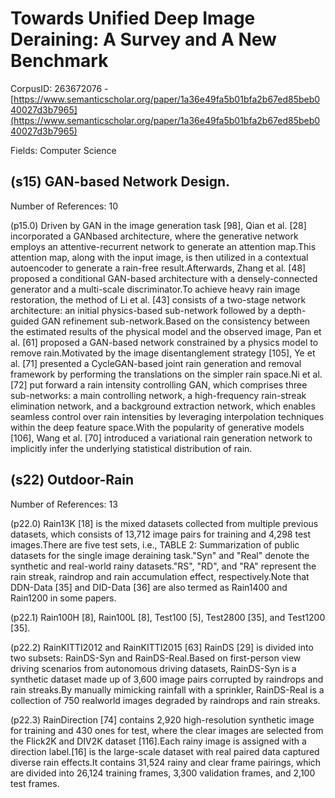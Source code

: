 # Towards Unified Deep Image Deraining: A Survey and A New Benchmark

CorpusID: 263672076 - [https://www.semanticscholar.org/paper/1a36e49fa5b01bfa2b67ed85beb040027d3b7965](https://www.semanticscholar.org/paper/1a36e49fa5b01bfa2b67ed85beb040027d3b7965)

Fields: Computer Science

## (s15) GAN-based Network Design.
Number of References: 10

(p15.0) Driven by GAN in the image generation task [98], Qian et al. [28] incorporated a GANbased architecture, where the generative network employs an attentive-recurrent network to generate an attention map.This attention map, along with the input image, is then utilized in a contextual autoencoder to generate a rain-free result.Afterwards, Zhang et al. [48] proposed a conditional GAN-based architecture with a densely-connected generator and a multi-scale discriminator.To achieve heavy rain image restoration, the method of Li et al. [43] consists of a two-stage network architecture: an initial physics-based sub-network followed by a depth-guided GAN refinement sub-network.Based on the consistency between the estimated results of the physical model and the observed image, Pan et al. [61] proposed a GAN-based network constrained by a physics model to remove rain.Motivated by the image disentanglement strategy [105], Ye et al. [71] presented a CycleGAN-based joint rain generation and removal framework by performing the translations on the simpler rain space.Ni et al. [72] put forward a rain intensity controlling GAN, which comprises three sub-networks: a main controlling network, a high-frequency rain-streak elimination network, and a background extraction network, which enables seamless control over rain intensities by leveraging interpolation techniques within the deep feature space.With the popularity of generative models [106], Wang et al. [70] introduced a variational rain generation network to implicitly infer the underlying statistical distribution of rain.
## (s22) Outdoor-Rain
Number of References: 13

(p22.0) Rain13K [18] is the mixed datasets collected from multiple previous datasets, which consists of 13,712 image pairs for training and 4,298 test images.There are five test sets, i.e., TABLE 2: Summarization of public datasets for the single image deraining task."Syn" and "Real" denote the synthetic and real-world rainy datasets."RS", "RD", and "RA" represent the rain streak, raindrop and rain accumulation effect, respectively.Note that DDN-Data [35] and DID-Data [36] are also termed as Rain1400 and Rain1200 in some papers.

(p22.1) Rain100H [8], Rain100L [8], Test100 [5], Test2800 [35], and Test1200 [35].

(p22.2) RainKITTI2012 and RainKITTI2015 [63]  RainDS [29] is divided into two subsets: RainDS-Syn and RainDS-Real.Based on first-person view driving scenarios from autonomous driving datasets, RainDS-Syn is a synthetic dataset made up of 3,600 image pairs corrupted by raindrops and rain streaks.By manually mimicking rainfall with a sprinkler, RainDS-Real is a collection of 750 realworld images degraded by raindrops and rain streaks.

(p22.3) RainDirection [74] contains 2,920 high-resolution synthetic image for training and 430 ones for test, where the clear images are selected from the Flick2K and DIV2K dataset [116].Each rainy image is assigned with a direction label.[16] is the large-scale dataset with real paired data captured diverse rain effects.It contains 31,524 rainy and clear frame pairings, which are divided into 26,124 training frames, 3,300 validation frames, and 2,100 test frames.
